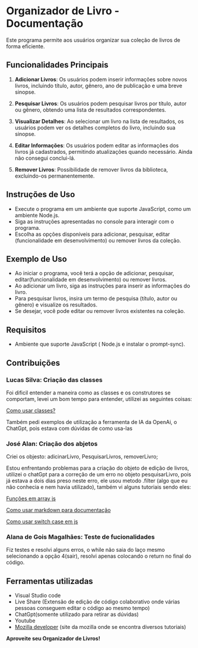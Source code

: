 # Organizador de Livro - Documentação

Este programa permite aos usuários organizar sua coleção de livros de forma eficiente.

## Funcionalidades Principais

1. **Adicionar Livros**: Os usuários podem inserir informações sobre novos livros, incluindo título, autor, gênero, ano de publicação e uma breve sinopse.

2. **Pesquisar Livros**: Os usuários podem pesquisar livros por título, autor ou gênero, obtendo uma lista de resultados correspondentes.

3. **Visualizar Detalhes**: Ao selecionar um livro na lista de resultados, os usuários podem ver os detalhes completos do livro, incluindo sua sinopse.

4. **Editar Informações**: Os usuários podem editar as informações dos livros já cadastrados, permitindo atualizações quando necessário. Ainda não consegui conclui-lá.

5. **Remover Livros**: Possibilidade de remover livros da biblioteca, excluindo-os permanentemente.


## Instruções de Uso

- Execute o programa em um ambiente que suporte JavaScript, como um ambiente Node.js.
- Siga as instruções apresentadas no console para interagir com o programa.
- Escolha as opções disponíveis para adicionar, pesquisar, editar (funcionalidade em desenvolvimento) ou remover livros da coleção.


## Exemplo de Uso

- Ao iniciar o programa, você terá a opção de adicionar, pesquisar, editar(funcionalidade em desenvolvimento) ou remover livros.
- Ao adicionar um livro, siga as instruções para inserir as informações do livro.
- Para pesquisar livros, insira um termo de pesquisa (título, autor ou gênero) e visualize os resultados.
- Se desejar, você pode editar ou remover livros existentes na coleção.

## Requisitos

- Ambiente que suporte JavaScript ( Node.js e instalar o prompt-sync).

## Contribuições

### Lucas Silva: Criação das classes

Foi dificil entender a maneira como as classes e os construtores se comportam, levei um bom tempo para entender, utilizei as seguintes coisas:

[Como usar classes?](https://developer.mozilla.org/pt-BR/docs/Web/JavaScript/Reference/Classes)

Também pedi exemplos de utilização a ferramenta de IA da OpenAi, o ChatGpt, pois estava com dúvidas de como usa-las


### José Alan: Criação dos abjetos

Criei os objesto: adicinarLivro, PesquisarLivros, removerLivro;

Estou enfrentando problemas para a criação do objeto de edição de livros, utilizei o chatGpt para a correção de um erro no objeto pesquisarLivro, pois já estava a dois dias preso neste erro, ele usou metodo .filter (algo que eu não conhecia e nem havia utilizado), também vi alguns tutoriais sendo eles:

[Funções em array js](https://www.youtube.com/watch?v=-f5E5Lhocuo)

[Como usar markdown para documentação](https://www.youtube.com/watch?v=Gcb60rPbnKA)

[Como usar switch case em js](https://www.youtube.com/watch?v=EEStcIe8rAM)

### Alana de Gois Magalhães: Teste de fucionalidades


Fiz testes e resolvi alguns erros, o while  não saia do laço mesmo selecionando a opção 4(sair), resolvi apenas colocando o return no final do código.


## Ferramentas utilizadas

- Visual Studio code
- Live Share (Extensão de edição de código colaborativo onde várias pessoas conseguem editar o código ao mesmo tempo)
- ChatGpt(somente utilizado para retirar as dúvidas)
- Youtube 
- [Mozilla developer](https://developer.mozilla.org/pt-BR/) (site da mozilla onde se encontra diversos tutoriais)


**Aproveite seu Organizador de Livros!**
